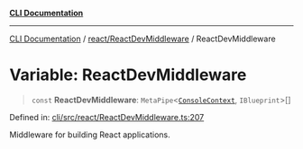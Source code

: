 [**CLI Documentation**](../../../README.md)

***

[CLI Documentation](../../../README.md) / [react/ReactDevMiddleware](../README.md) / ReactDevMiddleware

# Variable: ReactDevMiddleware

> `const` **ReactDevMiddleware**: `MetaPipe`\<[`ConsoleContext`](../../../declarations/interfaces/ConsoleContext.md), `IBlueprint`\>[]

Defined in: [cli/src/react/ReactDevMiddleware.ts:207](https://github.com/stonemjs/cli/blob/ae332002b2560de84ae3a35accc1d91282bd1543/src/react/ReactDevMiddleware.ts#L207)

Middleware for building React applications.

